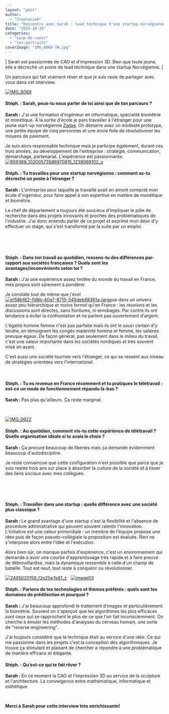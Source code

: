 ```yaml
---
layout: "post"
author: 
  - "StephanieH"
title: "Rencontre avec Sarah : lead technique d'une startup norvégienne"
date: "2015-10-19"
categories: 
  - "coup-de-coeur"
  - "les-portraits"
coverImage: "IMG_8068-TW.jpg"
---
```


| Sarah est passionnée de CAO et d'impression 3D. Bien que toute jeune, elle a décroché un poste de lead technique dans une startup Norvégienne. |

Un parcours qui fait vraiment rêver et que je suis ravie de partager avec vous dans cet interview.

[![IMG_8068](/assets/2015/10/2015-10-19-rencontre-avec-sarah-lead-technique-dune-startup-norvegienne/IMG_8068-1024x683.jpg)](http://www.duchess-france.org/wp-content/uploads/2015/09/IMG_8068.jpg)

#### Stéph. : Sarah, peux-tu nous parler de toi ainsi que de ton parcours ?

**Sarah :** J'ai une formation d'ingénieur en informatique, spécialité biométrie et monétique. À la sortie d'école je pars travailler à l'étranger pour une jeune start-up norvégienne [Zwipe](http://www.zwipe.no/). On démarre avec un modeste prototype, une petite équipe de cinq personnes et une envie folle de révolutionner les moyens de paiement.

Je suis alors responsable technique mais je participe également, durant ces trois années, au développement de l'entreprise : stratégie, communication, démarchage, partenariat. L'expérience est passionnante. [![859368_10200573586970815_1238069102_o](/assets/2015/10/2015-10-19-rencontre-avec-sarah-lead-technique-dune-startup-norvegienne/859368_10200573586970815_1238069102_o-199x300.jpg)](http://www.duchess-france.org/wp-content/uploads/2015/09/859368_10200573586970815_1238069102_o.jpg)

#### Stéph. : Tu travailles pour une startup norvégienne : comment as-tu décroché un poste à l’étranger ?

**Sarah :** L'entreprise pour laquelle je travaille avait en amont contacté mon école d'ingénieur, pour faire appel à son expertise en matière de monétique et biométrie.

Le chef de département a toujours été soucieux d'impliquer le pôle de recherche dans des projets innovants et proches des problématiques de l'industrie. J'ai donc entendu parler de ce projet et exprimé mon désir d'y effectuer un stage, qui s'est transformé par la suite par un emploi.

 

 

#### Stéph. : Dans ton travail au quotidien, ressens-tu des différences par-rapport aux sociétés françaises ? Quels sont les avantages/inconvénients selon toi ?

**Sarah :** J'ai une expérience assez limitée du monde du travail en France, mes propos sont sûrement à pondérer.

Je constate tout de même que j'évol[![e158bf82-7d8b-40a7-8715-340deb68361a-large](/assets/2015/10/2015-10-19-rencontre-avec-sarah-lead-technique-dune-startup-norvegienne/e158bf82-7d8b-40a7-8715-340deb68361a-large-300x200.jpeg)](http://www.duchess-france.org/wp-content/uploads/2015/09/e158bf82-7d8b-40a7-8715-340deb68361a-large.jpeg)ue dans un univers assez peu hiérarchique et moins formel qu'en France : les réunions et les discussions sont directes, sans fioritures, ni enrobages. Par contre ils ont tendance à éviter la confrontation et ne parlent pas ouvertement d'argent.

L'égalité homme femme n'est pas parfaite mais ils ont le souci certain d'y tendre, en témoignent les congés maternité homme et femme, les salaires presque égaux. De façon général, pas seulement dans le milieu du travail, c'est une valeur importante dans les sociétés nordiques et très souvent mise en avant.

C'est aussi une société tournée vers l'étranger, ce qui se ressent aux niveau de stratégies orientées vers l'international.

 

#### Stéph. : Tu es revenue en France récemment et tu pratiques le télétravail : est-ce un mode de fonctionnement répandu là-bas ?

**Sarah :** Pas plus qu'ailleurs. Ça reste marginal.

 

[![IMG_0622](/assets/2015/10/2015-10-19-rencontre-avec-sarah-lead-technique-dune-startup-norvegienne/IMG_0622-200x300.jpg)](http://www.duchess-france.org/wp-content/uploads/2015/09/IMG_0622.jpg)

#### Stéph. : Au quotidien, comment vis-tu cette expérience de télétravail ? Quelle organisation idéale si tu avais le choix ?

**Sarah :** Ça procure beaucoup de libertés mais ça demande évidemment beaucoup d'autodiscipline.

Je reste convaincue que cette configuration n'est possible que parce que je suis restée trois ans sur place à absorber la culture de la société et à tisser des liens sociaux avec mes collègues.

 

 

#### Stéph. : Travailler dans une startup : quelle différence avec une société plus classique ?

**Sarah :** Le grand avantage d'une startup c'est la flexibilité et l'absence de procédure administrative qui peuvent souvent ralentir l'innovation. L'initiative est une valeur primordiale : un membre de l'équipe propose une idée puis de façon pseudo-collégiale la proposition est évaluée. Rien ne s'interpose alors entre l'idée et l'exécution.

Alors bien sûr, on manque parfois d'expérience, c'est un environnement qui demande à avoir une courbe d'apprentissage très rapide et à faire preuve de débrouillardise, mais la dynamique ressemble à celle d'un champ de bataille. Tout est neuf, tout reste à conquérir ou révolutionner.

[![2495020159_f2e25e7e81_z](/assets/2015/10/2015-10-19-rencontre-avec-sarah-lead-technique-dune-startup-norvegienne/2495020159_f2e25e7e81_z-300x169.jpg)](http://www.duchess-france.org/wp-content/uploads/2015/09/2495020159_f2e25e7e81_z.jpg)   [![image03](/assets/2015/10/2015-10-19-rencontre-avec-sarah-lead-technique-dune-startup-norvegienne/image03-300x169.png)](http://www.duchess-france.org/wp-content/uploads/2015/09/image03.png)

#### Stéph. : Parlons de tes technologies et thèmes préférés : quels sont tes domaines de prédilection et pourquoi ?

**Sarah :** J'ai beaucoup approfondi le traitement d'images et particulièrement la biométrie. Souvent on s'aperçoit que les algorithmes les plus efficaces sont ceux qui se rapprochent le plus de ce que l'on fait inconsciemment. On cherche à émuler les méthodes d'analyses du cerveau humain, une sorte de "reverse engineering".

J'ai toujours considéré que la technique était au service d'une idée. Ce qui me passionne dans les projets c'est la conception des algorithmiques. Je trouve ça stimulant et plaisant de chercher à répondre à une problématique de manière efficace et élégante.

#### Stéph. : Qu’est-ce qui te fait rêver ?

**Sarah :** En ce moment la CAO et l'impression 3D au service de la sculpture et l'architecture. La convergence entre mathématique, informatique et esthétique.

 

**Merci à Sarah pour cette interview très enrichissante!**
